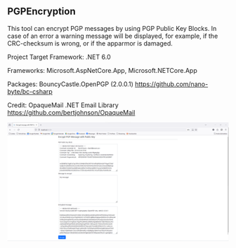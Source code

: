 
## PGPEncryption

This tool can encrypt PGP messages by using PGP Public Key Blocks. In case of an error a warning message will be displayed, for example, if the CRC-checksum is wrong, or if the apparmor is damaged. 

Project Target Framework: .NET 6.0

Frameworks: Microsoft.AspNetCore.App, Microsoft.NETCore.App

Packages: BouncyCastle.OpenPGP (2.0.0.1) https://github.com/nano-byte/bc-csharp

Credit: OpaqueMail .NET Email Library https://github.com/bertjohnson/OpaqueMail

![alt text](https://github.com/LordEwens/PGPEncryption/blob/master/PGPEncryption/Screenshots/Success-001.png?raw=true)
